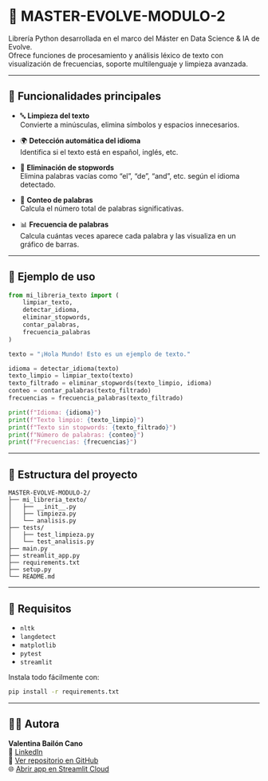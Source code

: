 # 🧹 MASTER-EVOLVE-MODULO-2

Librería Python desarrollada en el marco del Máster en Data Science & IA de Evolve.  
Ofrece funciones de procesamiento y análisis léxico de texto con visualización de frecuencias, soporte multilenguaje y limpieza avanzada.

---

## 🚀 Funcionalidades principales

- 🔤 **Limpieza del texto**  
  Convierte a minúsculas, elimina símbolos y espacios innecesarios.

- 🌍 **Detección automática del idioma**  
  Identifica si el texto está en español, inglés, etc.

- 🧹 **Eliminación de stopwords**  
  Elimina palabras vacías como “el”, “de”, “and”, etc. según el idioma detectado.

- 🧮 **Conteo de palabras**  
  Calcula el número total de palabras significativas.

- 📊 **Frecuencia de palabras**  
  Calcula cuántas veces aparece cada palabra y las visualiza en un gráfico de barras.

---

## 🧪 Ejemplo de uso

```python
from mi_libreria_texto import (
    limpiar_texto,
    detectar_idioma,
    eliminar_stopwords,
    contar_palabras,
    frecuencia_palabras
)

texto = "¡Hola Mundo! Esto es un ejemplo de texto."

idioma = detectar_idioma(texto)
texto_limpio = limpiar_texto(texto)
texto_filtrado = eliminar_stopwords(texto_limpio, idioma)
conteo = contar_palabras(texto_filtrado)
frecuencias = frecuencia_palabras(texto_filtrado)

print(f"Idioma: {idioma}")
print(f"Texto limpio: {texto_limpio}")
print(f"Texto sin stopwords: {texto_filtrado}")
print(f"Número de palabras: {conteo}")
print(f"Frecuencias: {frecuencias}")
```

---

## 📁 Estructura del proyecto

```
MASTER-EVOLVE-MODULO-2/
├── mi_libreria_texto/
│   ├── __init__.py
│   ├── limpieza.py
│   └── analisis.py
├── tests/
│   ├── test_limpieza.py
│   └── test_analisis.py
├── main.py
├── streamlit_app.py
├── requirements.txt
├── setup.py
└── README.md
```

---

## 🔗 Requisitos

- `nltk`
- `langdetect`
- `matplotlib`
- `pytest`
- `streamlit`

Instala todo fácilmente con:

```bash
pip install -r requirements.txt
```

---

## 👩‍💻 Autora

**Valentina Bailón Cano**  
📎 [LinkedIn](https://www.linkedin.com/in/valentina-bailon-2653b22b7/)  
🔗 [Ver repositorio en GitHub](https://github.com/valentinabailoncano-code/MASTER-EVOLVE-MODULO-2)  
🌐 [Abrir app en Streamlit Cloud](https://valentinabailoncano-master-evolve-modulo-2.streamlit.app/)

